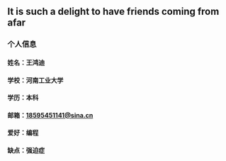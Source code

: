 ## It is such a delight to have friends coming from afar
### 个人信息
#### 姓名：王鸿迪
#### 学校：河南工业大学
#### 学历：本科
#### 邮箱：18595451141@sina.cn
#### 爱好：编程
#### 缺点：强迫症
